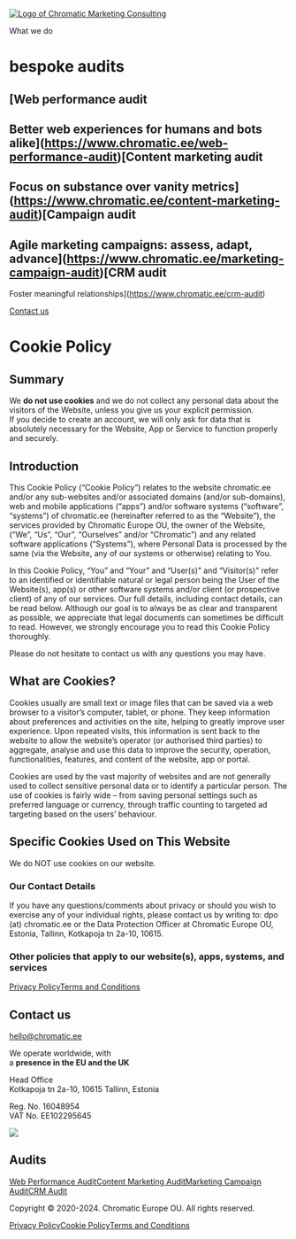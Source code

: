 [![Logo of Chromatic Marketing Consulting](https://assets-global.website-files.com/64f4c6db58f6038b2ac5a45e/64fb4a010bc9696e6a6e4985_chromatic%20logo.webp)](https://www.chromatic.ee/)

What we do

bespoke audits
==============

[Web performance audit
---------------------

Better web experiences for humans and bots alike](https://www.chromatic.ee/web-performance-audit)[Content marketing audit
-----------------------

Focus on substance over vanity metrics](https://www.chromatic.ee/content-marketing-audit)[Campaign audit
--------------

Agile marketing campaigns: assess, adapt, advance](https://www.chromatic.ee/marketing-campaign-audit)[CRM audit
---------

Foster meaningful relationships](https://www.chromatic.ee/crm-audit)

[Contact us](https://www.chromatic.ee/contact-us)

Cookie Policy
=============

Summary
-------

We **do not use cookies** and we do not collect any personal data about the visitors of the Website, unless you give us your explicit permission.  
If you decide to create an account, we will only ask for data that is absolutely necessary for the Website, App or Service to function properly and securely.

Introduction
------------

This Cookie Policy (“Cookie Policy”) relates to the website chromatic.ee and/or any sub-websites and/or associated domains (and/or sub-domains), web and mobile applications (“apps”) and/or software systems (“software”, “systems”) of chromatic.ee (hereinafter referred to as the “Website”), the services provided by Chromatic Europe OU, the owner of the Website, (“We”, “Us”, “Our”, “Ourselves” and/or “Chromatic”) and any related software applications (“Systems”), where Personal Data is processed by the same (via the Website, any of our systems or otherwise) relating to You.  
  
In this Cookie Policy, “You” and “Your” and “User(s)” and “Visitor(s)” refer to an identified or identifiable natural or legal person being the User of the Website(s), app(s) or other software systems and/or client (or prospective client) of any of our services. Our full details, including contact details, can be read below. Although our goal is to always be as clear and transparent as possible, we appreciate that legal documents can sometimes be difficult to read. However, we strongly encourage you to read this Cookie Policy thoroughly.  
  
Please do not hesitate to contact us with any questions you may have.

What are Cookies?
-----------------

Cookies usually are small text or image files that can be saved via a web browser to a visitor’s computer, tablet, or phone. They keep information about preferences and activities on the site, helping to greatly improve user experience. Upon repeated visits, this information is sent back to the website to allow the website’s operator (or authorised third parties) to aggregate, analyse and use this data to improve the security, operation, functionalities, features, and content of the website, app or portal.  
  
Cookies are used by the vast majority of websites and are not generally used to collect sensitive personal data or to identify a particular person. The use of cookies is fairly wide – from saving personal settings such as preferred language or currency, through traffic counting to targeted ad targeting based on the users’ behaviour.

Specific Cookies Used on This Website
-------------------------------------

We do NOT use cookies on our website.

### Our Contact Details

If you have any questions/comments about privacy or should you wish to exercise any of your individual rights, please contact us by writing to: dpo (at) chromatic.ee or the Data Protection Officer at Chromatic Europe OU, Estonia, Tallinn, Kotkapoja tn 2a-10, 10615.

### Other policies that apply to our website(s), apps, systems, and services

[Privacy Policy](http://www.chromatic.ee/privacy-policy)[Terms and Conditions](http://www.chromatic.ee/terms-and-conditions)

Contact us
----------

[hello@chromatic.ee](mailto:hello@chromatic.ee)

We operate worldwide, with  
a **presence in the EU and the UK**

Head Office  
Kotkapoja tn 2a-10, 10615 Tallinn, Estonia

Reg. No. 16048954  
VAT No. EE102295645

![](https://assets-global.website-files.com/64f4c6db58f6038b2ac5a45e/6579cc42fe5fbfd67c6e15e5_chromatic%20text%20logo.webp)

Audits
------

[Web Performance Audit](https://www.chromatic.ee/web-performance-audit)[Content Marketing Audit](https://www.chromatic.ee/content-marketing-audit)[Marketing Campaign Audit](https://www.chromatic.ee/marketing-campaign-audit)[CRM Audit](https://www.chromatic.ee/crm-audit)

Copyright © 2020-2024. Chromatic Europe OU. All rights reserved.

[Privacy Policy](https://www.chromatic.ee/privacy-policy)[Cookie Policy](https://www.chromatic.ee/cookie-policy)[Terms and Conditions](https://www.chromatic.ee/terms-and-conditions)